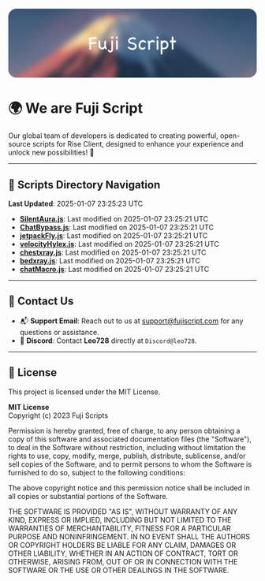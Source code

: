 ![Banner](.github/b.webp)

# 🌍 **We are Fuji Script**

Our global team of developers is dedicated to creating powerful, open-source scripts for Rise Client, designed to enhance your experience and unlock new possibilities! 🌟

---
<!-- SCRIPTS_NAVIGATION_START -->
## 📂 **Scripts Directory Navigation**

**Last Updated**: 2025-01-07 23:25:23 UTC

- **[SilentAura.js](scripts/SilentAura.js)**: Last modified on 2025-01-07 23:25:21 UTC
- **[ChatBypass.js](scripts/ChatBypass.js)**: Last modified on 2025-01-07 23:25:21 UTC
- **[jetpackFly.js](scripts/jetpackFly.js)**: Last modified on 2025-01-07 23:25:21 UTC
- **[velocityHylex.js](scripts/velocityHylex.js)**: Last modified on 2025-01-07 23:25:21 UTC
- **[chestxray.js](scripts/chestxray.js)**: Last modified on 2025-01-07 23:25:21 UTC
- **[bedxray.js](scripts/bedxray.js)**: Last modified on 2025-01-07 23:25:21 UTC
- **[chatMacro.js](scripts/chatMacro.js)**: Last modified on 2025-01-07 23:25:21 UTC

<!-- SCRIPTS_NAVIGATION_END -->

---

## 💬 **Contact Us**  
- 📬 **Support Email**: Reach out to us at [support@fujiscript.com](mailto:support@fujiscript.com) for any questions or assistance.  
- 💬 **Discord**: Contact **Leo728** directly at `Discord@leo728`.

---

## 📜 **License**

This project is licensed under the MIT License.  

**MIT License**  
Copyright (c) 2023 Fuji Scripts  

Permission is hereby granted, free of charge, to any person obtaining a copy of this software and associated documentation files (the "Software"), to deal in the Software without restriction, including without limitation the rights to use, copy, modify, merge, publish, distribute, sublicense, and/or sell copies of the Software, and to permit persons to whom the Software is furnished to do so, subject to the following conditions:  

The above copyright notice and this permission notice shall be included in all copies or substantial portions of the Software.  

THE SOFTWARE IS PROVIDED "AS IS", WITHOUT WARRANTY OF ANY KIND, EXPRESS OR IMPLIED, INCLUDING BUT NOT LIMITED TO THE WARRANTIES OF MERCHANTABILITY, FITNESS FOR A PARTICULAR PURPOSE AND NONINFRINGEMENT. IN NO EVENT SHALL THE AUTHORS OR COPYRIGHT HOLDERS BE LIABLE FOR ANY CLAIM, DAMAGES OR OTHER LIABILITY, WHETHER IN AN ACTION OF CONTRACT, TORT OR OTHERWISE, ARISING FROM, OUT OF OR IN CONNECTION WITH THE SOFTWARE OR THE USE OR OTHER DEALINGS IN THE SOFTWARE.  
